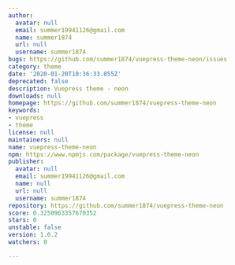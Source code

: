 ```yaml
---
author:
  avatar: null
  email: summer19941126@gmail.com
  name: summer1874
  url: null
  username: summer1874
bugs: https://github.com/summer1874/vuepress-theme-neon/issues
category: theme
date: '2020-01-20T10:36:33.055Z'
deprecated: false
description: Vuepress theme - neon
downloads: null
homepage: https://github.com/summer1874/vuepress-theme-neon
keywords:
- vuepress
- theme
license: null
maintainers: null
name: vuepress-theme-neon
npm: https://www.npmjs.com/package/vuepress-theme-neon
publisher:
  avatar: null
  email: summer19941126@gmail.com
  name: null
  url: null
  username: summer1874
repository: https://github.com/summer1874/vuepress-theme-neon
score: 0.3250963357670352
stars: 0
unstable: false
version: 1.0.2
watchers: 0

---
```


